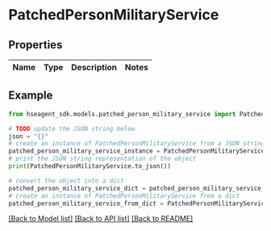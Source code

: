 # PatchedPersonMilitaryService


## Properties

Name | Type | Description | Notes
------------ | ------------- | ------------- | -------------

## Example

```python
from hseagent_sdk.models.patched_person_military_service import PatchedPersonMilitaryService

# TODO update the JSON string below
json = "{}"
# create an instance of PatchedPersonMilitaryService from a JSON string
patched_person_military_service_instance = PatchedPersonMilitaryService.from_json(json)
# print the JSON string representation of the object
print(PatchedPersonMilitaryService.to_json())

# convert the object into a dict
patched_person_military_service_dict = patched_person_military_service_instance.to_dict()
# create an instance of PatchedPersonMilitaryService from a dict
patched_person_military_service_from_dict = PatchedPersonMilitaryService.from_dict(patched_person_military_service_dict)
```
[[Back to Model list]](../README.md#documentation-for-models) [[Back to API list]](../README.md#documentation-for-api-endpoints) [[Back to README]](../README.md)


